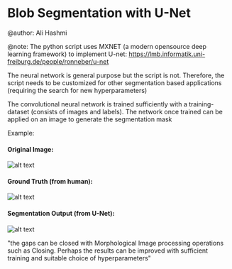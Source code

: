# Blob Segmentation with U-Net

@author: Ali Hashmi

@note: The python script uses MXNET (a modern opensource deep learning framework) to implement U-net: https://lmb.informatik.uni-freiburg.de/people/ronneber/u-net

The neural network is general purpose but the script is not. Therefore, the script needs to be customized for other segmentation 
based applications (requiring the search for  new hyperparameters)

The convolutional neural network is trained sufficiently with a training-dataset (consists of images and labels). The network once trained can be applied on an image to generate the segmentation mask

Example:

#### Original Image:

![alt text](https://github.com/alihashmiii/blobsegmentation/blob/master/for%20readme/image300.png)




#### Ground Truth (from human):

![alt text](https://github.com/alihashmiii/blobsegmentation/blob/master/for%20readme/Mask300.png)



#### Segmentation Output (from U-Net):

![alt text](https://github.com/alihashmiii/blobsegmentation/blob/master/for%20readme/segmentationOutput.png)



"the gaps can be closed with Morphological Image processing operations such as Closing. Perhaps the results can be improved with sufficient training and suitable choice of hyperparameters"
